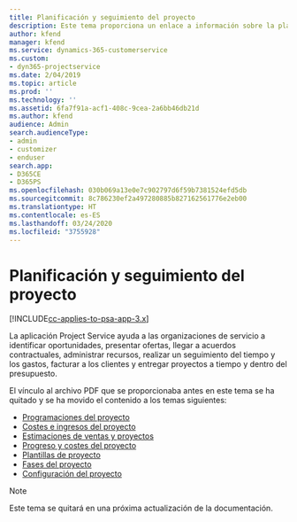 ```yaml
---
title: Planificación y seguimiento del proyecto
description: Este tema proporciona un enlace a información sobre la planificación y el seguimiento en Project Service Automation.
author: kfend
manager: kfend
ms.service: dynamics-365-customerservice
ms.custom:
- dyn365-projectservice
ms.date: 2/04/2019
ms.topic: article
ms.prod: ''
ms.technology: ''
ms.assetid: 6fa7f91a-acf1-408c-9cea-2a6bb46db21d
ms.author: kfend
audience: Admin
search.audienceType:
- admin
- customizer
- enduser
search.app:
- D365CE
- D365PS
ms.openlocfilehash: 030b069a13e0e7c902797d6f59b7381524efd5db
ms.sourcegitcommit: 8c786230ef2a497280885b827162561776e2eb00
ms.translationtype: HT
ms.contentlocale: es-ES
ms.lasthandoff: 03/24/2020
ms.locfileid: "3755928"
---
```

# <a name="project-planning-and-tracking"></a>Planificación y seguimiento del proyecto

[!INCLUDE[cc-applies-to-psa-app-3.x](../../includes/cc-applies-to-psa-app-3x.md)]

La aplicación Project Service ayuda a las organizaciones de servicio a identificar oportunidades, presentar ofertas, llegar a acuerdos contractuales, administrar recursos, realizar un seguimiento del tiempo y los gastos, facturar a los clientes y entregar proyectos a tiempo y dentro del presupuesto. 

El vínculo al archivo PDF que se proporcionaba antes en este tema se ha quitado y se ha movido el contenido a los temas siguientes:

- [Programaciones del proyecto](../project-creating.md)
- [Costes e ingresos del proyecto](../project-estimating.md)
- [Estimaciones de ventas y proyectos](../project-leveraging.md)
- [Progreso y costes del proyecto](../project-tracking.md)
- [Plantillas de proyecto](../project-templates.md)
- [Fases del proyecto](../project-stages.md)
- [Configuración del proyecto](../project-settings.md)

> [!NOTE]
> Este tema se quitará en una próxima actualización de la documentación. 
